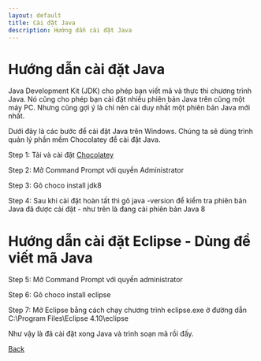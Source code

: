 ```yaml
---
layout: default
title: Cài đặt Java
description: Hướng dẫn cài đặt Java
---
```


# Hướng dẫn cài đặt Java
Java Development Kit (JDK) cho phép bạn viết mã và thực thi chương trình Java. Nó cũng cho phép bạn cài đặt nhiều phiên bản Java trên cũng một máy PC. Nhưng cũng gợi ý là chỉ nên cài duy nhất một phiên bản Java mới nhất.

Dưới đây là các bước để cài đặt Java trên Windows. Chúng ta sẽ dùng trình quản lý phần mềm Chocolatey để cài đặt Java.

Step 1: Tải và cài đặt [Chocolatey](https://chocolatey.org/)

Step 2: Mở Command Prompt với quyền Administrator

Step 3: Gõ choco install jdk8

Step 4: Sau khi cài đặt hoàn tất thì gõ java -version để kiểm tra phiên bản Java đã được cài đặt - như trên là đang cài phiên bản Java 8

# Hướng dẫn cài đặt Eclipse - Dùng để viết mã Java

Step 5: Mở Command Prompt với quyền administrator

Step 6: Gõ choco install eclipse

Step 7: Mở Eclipse bằng cách chạy chương trình eclipse.exe ở đường dẫn C:\Program Files\Eclipse 4.10\eclipse

Như vậy là đã cài đặt xong Java và trình soạn mã rồi đấy.

[Back](./)